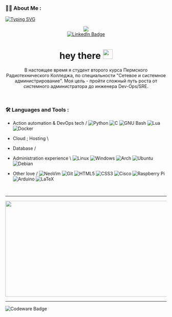 
### :woman_technologist: About Me :

[![Typing SVG](https://readme-typing-svg.demolab.com?font=Fira+Code&weight=300&size=16&pause=1000&color=F7F7F7&width=530&lines=I+am+a+IT+engineer%2C+enthusiast+and+just+a+geek)](https://git.io/typing-svg)

<div id="header" align="center">
  <img src="https://media.giphy.com/media/L1R1tvI9svkIWwpVYr/giphy.gif" />
  <div id="badges">    
    <a href="https://t.me/IDObukhov">
      <img src="https://img.shields.io/badge/Telegram-2CA5E0?style=for-the-badge&logo=telegram&logoColor=white" alt="LinkedIn Badge"/>
    </a>
    
  </div>
  
  
  <h1>
    hey there
    <img src="https://media.giphy.com/media/hvRJCLFzcasrR4ia7z/giphy.gif" width="30px"/>
  </h1>
  
  <div>
    <p> В настоящее время я студент второго курса Пермского Радиотехнического Колледжа, по специальности "Сетевое и системное администрирование". Моя цель - пройти сложный путь роста от системного администратора до инженера Dev-Ops/SRE. </p>
  </div>
  

</div>
<br>

<!--  - :telescope: I’m working as a Software Engineer and contributing to frontend and backend for building web applications.

/// - :seedling: Exploring Technical Content Writing.

/// - :zap: In my free time, I solve problems on GeeksforGeeks and read tech articles.

/// - :mailbox:How to reach me: [![Linkedin Badge](https://img.shields.io/badge/-kakbar-blue?style=flat&logo=Linkedin&logoColor=white)](your-linkedin-url)

-->

### :hammer_and_wrench: Languages and Tools :
<div>
  
  - Action automation & DevOps tech /  ![Python](https://img.shields.io/badge/python-3670A0?style=for-the-badge&logo=python&logoColor=ffdd54)
  ![C](https://img.shields.io/badge/c-%2300599C.svg?style=for-the-badge&logo=c&logoColor=white) 
  ![GNU Bash](https://img.shields.io/badge/GNU%20Bash-4EAA25?style=for-the-badge&logo=GNU%20Bash&logoColor=white)
  ![Lua](https://img.shields.io/badge/Lua-2C2D72?style=for-the-badge&logo=lua&logoColor=white)
  ![Docker](https://img.shields.io/badge/docker-%230db7ed.svg?style=for-the-badge&logo=docker&logoColor=white)
  <!-- ![Go](https://img.shields.io/badge/go-%2300ADD8.svg?style=for-the-badge&logo=go&logoColor=white) -->
  <!-- ![Grafana](https://img.shields.io/badge/grafana-%23F46800.svg?style=for-the-badge&logo=grafana&logoColor=white) -->
  <!-- ![PowerShell](https://img.shields.io/badge/PowerShell-%235391FE.svg?style=for-the-badge&logo=powershell&logoColor=white) -->
  <!-- ![Terraform](https://img.shields.io/badge/terraform-%235835CC.svg?style=for-the-badge&logo=terraform&logoColor=white) -->
  <!-- ![Kubernetes](https://img.shields.io/badge/kubernetes-%23326ce5.svg?style=for-the-badge&logo=kubernetes&logoColor=white) -->
  
  - Cloud ; Hosting \
  <!-- 
  ![AWS](https://img.shields.io/badge/AWS-%23FF9900.svg?style=for-the-badge&logo=amazon-aws&logoColor=white)
  ![Azure](https://img.shields.io/badge/azure-%230072C6.svg?style=for-the-badge&logo=microsoftazure&logoColor=white)
  -->
  
  - Database /
  <!--
  ![MySQL](https://img.shields.io/badge/mysql-%2300f.svg?style=for-the-badge&logo=mysql&logoColor=white)
  ![SQLite](https://img.shields.io/badge/sqlite-%2307405e.svg?style=for-the-badge&logo=sqlite&logoColor=white)
  ![MongoDB](https://img.shields.io/badge/MongoDB-%234ea94b.svg?style=for-the-badge&logo=mongodb&logoColor=white)
  -->
  
  - Administration experience \ 
  ![Linux](https://img.shields.io/badge/Linux-FCC624?style=for-the-badge&logo=linux&logoColor=black)
  ![Windows](https://img.shields.io/badge/Windows-0078D6?style=for-the-badge&logo=windows&logoColor=white)
  ![Arch](https://img.shields.io/badge/Arch%20Linux-1793D1?logo=arch-linux&logoColor=fff&style=for-the-badge)
  ![Ubuntu](https://img.shields.io/badge/Ubuntu-E95420?style=for-the-badge&logo=ubuntu&logoColor=white)
  ![Debian](https://img.shields.io/badge/Debian-D70A53?style=for-the-badge&logo=debian&logoColor=white)
  
  <!-- ![Apache](https://img.shields.io/badge/apache-%23D42029.svg?style=for-the-badge&logo=apache&logoColor=white)
  ![Jenkins](https://img.shields.io/badge/jenkins-%232C5263.svg?style=for-the-badge&logo=jenkins&logoColor=white)
  ![Nginx](https://img.shields.io/badge/nginx-%23009639.svg?style=for-the-badge&logo=nginx&logoColor=white)
  ![GitLab CI](https://img.shields.io/badge/gitlab%20ci-%23181717.svg?style=for-the-badge&logo=gitlab&logoColor=white)
  -->  
  
  - Other love /
  ![NeoVim](https://img.shields.io/badge/NeoVim-%2357A143.svg?&style=for-the-badge&logo=neovim&logoColor=white)
  ![Git](https://img.shields.io/badge/git-%23F05033.svg?style=for-the-badge&logo=git&logoColor=white)
  ![HTML5](https://img.shields.io/badge/html5-%23E34F26.svg?style=for-the-badge&logo=html5&logoColor=white)
  ![CSS3](https://img.shields.io/badge/css3-%231572B6.svg?style=for-the-badge&logo=css3&logoColor=white)
  ![Cisco](https://img.shields.io/badge/cisco-%23049fd9.svg?style=for-the-badge&logo=cisco&logoColor=black)
  ![Raspberry Pi](https://img.shields.io/badge/-RaspberryPi-C51A4A?style=for-the-badge&logo=Raspberry-Pi) 
  ![Arduino](https://img.shields.io/badge/-Arduino-00979D?style=for-the-badge&logo=Arduino&logoColor=white)
  ![LaTeX](https://img.shields.io/badge/latex-%23008080.svg?style=for-the-badge&logo=latex&logoColor=white)   
  <br>
</div>

---
  <div align="center">
  <img src="https://media.giphy.com/media/YeoSN5yZd6S7cl8hSl/giphy.gif" width="800" height="300"/>
  </div>

---


![Codeware Badge](https://www.codewars.com/users/Obukhovv/badges/large)
